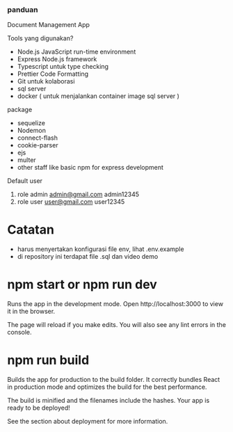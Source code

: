 ### panduan

Document Management App

Tools yang digunakan?

- Node.js JavaScript run-time environment
- Express Node.js framework
- Typescript untuk type checking
- Prettier Code Formatting
- Git untuk kolaborasi
- sql server
- docker ( untuk menjalankan container image sql server )

package

- sequelize
- Nodemon
- connect-flash
- cookie-parser
- ejs
- multer
- other staff like basic npm for express development

Default user

1. role admin
   admin@gmail.com
   admin12345
2. role user
   user@gmail.com
   user12345

# Catatan

- harus menyertakan konfigurasi file env, lihat .env.example
- di repository ini terdapat file .sql dan video demo

# npm start or npm run dev

Runs the app in the development mode.
Open http://localhost:3000 to view it in the browser.

The page will reload if you make edits.
You will also see any lint errors in the console.

# npm run build

Builds the app for production to the build folder.
It correctly bundles React in production mode and optimizes the build for the best performance.

The build is minified and the filenames include the hashes.
Your app is ready to be deployed!

See the section about deployment for more information.
